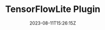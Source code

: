---
title: "TensorFlowLite Plugin"
icon: icon/svg/tensor_flow.svg
description: A demo on how to load pre-trained tensorflow light models to your plugin
date: 2023-08-11T15:26:15Z
lastmod: 2023-08-11T15:26:15Z
draft: false
weight: 300
---
